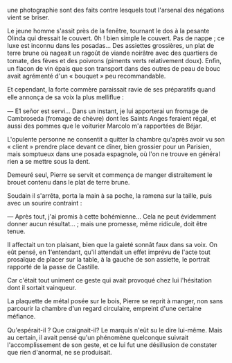 une photographie sont des faits contre lesquels tout l'arsenal des négations
vient se briser.

Le jeune homme s'assit près de la fenêtre, tournant le dos à la pesante
Olinda qui dressait le couvert. 0h ! bien simple le couvert. Pas de nappe ; ce
luxe est inconnu dans les posadas... Des assiettes grossières, un plat de
terre brune où nageait un ragoût de viande noirâtre avec des quartiers de
tomate, des fèves et des poivrons (piments verts relativement doux). Enﬁn,
un flacon de vin épais que son transport dans des outres de peau de bouc
avait agrémenté d'un « bouquet » peu recommandable.

Et cependant, la forte commère paraissait ravie de ses préparatifs quand elle annonça de sa voix la plus melliﬂue :

— E1 señor est servi... Dans un instant, je lui apporterai un fromage
de Cambroseda (fromage de chèvre) dont les Saints Anges feraient régal, et aussi des pommes que le voiturier Marcolo m'a rapportées de Béjar.

L'opulente personne ne consentit a quitter la chambre qu'après avoir vu
son « client » prendre place devant ce dîner, bien grossier pour un Parisien, mais somptueux dans une posada espagnole, où l'on ne trouve en général
rien a se mettre sous la dent.

Demeuré seul, Pierre se servit et commença de manger distraitement le
brouet contenu dans le plat de terre brune.

Soudain il s'arrêta, porta la main à sa poche, la ramena sur la taille,
puis avec un sourire contraint :

— Après tout, j'ai promis à cette bohémienne... Cela ne peut évidemment donner aucun résultat... ; mais une promesse, même ridicule, doit être tenue.

Il affectait un ton plaisant, bien que la gaieté sonnât faux dans sa voix.
On eût pensé, en 1‘entendant, qu'il attendait un effet imprévu de l'acte tout
prosaïque de placer sur la table, à la gauche de son assiette, le portrait
rapporté de la passe de Castille.

Car c'était tout uniment ce geste qui avait provoqué chez lui l'hésitation
dont il sortait vainqueur.

La plaquette de métal posée sur le bois, Pierre se reprit à manger, non
sans parcourir la chambre d'un regard circulaire, empreint d'une certaine
méﬁance.

Qu'espérait-il ? Que craignait-il? Le marquis n'eût su le dire lui-même. Mais au certain, il avait pensé qu'un phénomène quelconque suivrait l'accomplissement de son geste, et ce lui fut une désillusion de constater que
rien d'anormal, ne se produisait.
